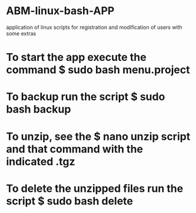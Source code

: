 # ABM-linux-bash-APP
application of linux scripts for registration and modification of users with some extras

# To start the app execute the command $ sudo bash menu.project
#
# To backup run the script $ sudo bash backup
#
# To unzip, see the $ nano unzip script and that command with the indicated .tgz
#
# To delete the unzipped files run the script $ sudo bash delete
